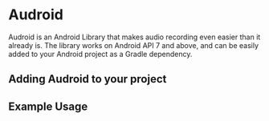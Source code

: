 # Audroid
Audroid is an Android Library that makes audio recording even easier than it already is. The library
works on Android API 7 and above, and can be easily added to your Android project as a Gradle
dependency.

## Adding Audroid to your project

## Example Usage